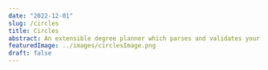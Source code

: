 ```yaml
---
date: "2022-12-01"
slug: /circles
title: Circles
abstract: An extensible degree planner which parses and validates your degree plan. Comes with a beautiful interface for exploring options in your degree.
featuredImage: ../images/circlesImage.png
draft: false
---
```

